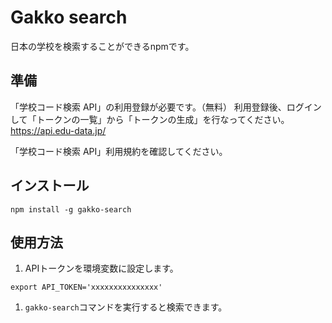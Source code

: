 # Gakko search

日本の学校を検索することができるnpmです。

## 準備

「学校コード検索 API」の利用登録が必要です。（無料）
利用登録後、ログインして「トークンの一覧」から「トークンの生成」を行なってください。
https://api.edu-data.jp/

「学校コード検索 API」利用規約を確認してください。

## インストール
```
npm install -g gakko-search
```

## 使用方法
1. APIトークンを環境変数に設定します。
```
export API_TOKEN='xxxxxxxxxxxxxxx'
```
1. `gakko-search`コマンドを実行すると検索できます。

